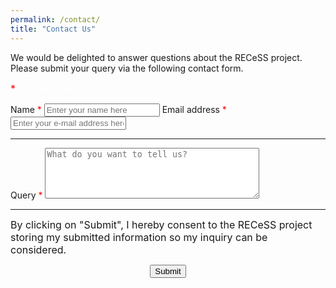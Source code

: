 ```yaml
---
permalink: /contact/
title: "Contact Us"
---
```


We would be delighted to answer questions about the RECeSS project. Please submit your query via the following contact form. 

<form accept-charset="UTF-8" action="https://fabform.io/f/mUVVtwu" method="POST">
      <div class="form-group">
        <p><font color="red" size="3.5em">*</font><font color="white" size="3.5em"> required fields</font></p>
        <label for="InputName">Name <font color="red">*</font></label>
        <input type="text" name="name" class="form-control" id="InputName" placeholder="Enter your name here" required="required">
        <label for="InputEmail1" required="required">Email address <font color="red">*</font></label>
        <input type="email" name="email" class="form-control" id="InputEmail1" aria-describedby="emailHelp" placeholder="Enter your e-mail address here">
      </div>
      <hr>
      <div class="form-group mt-3">
        <label for="InputQuery" required="required">Query <font color="red">*</font></label>
        <textarea name="query" cols="40" rows="5" class="form-control" id="InputQuery" placeholder="What do you want to tell us?"></textarea>
      </div>
      <hr>
       <p><font size="3.5em">By clicking on "Submit", I hereby consent to the RECeSS project storing my submitted information so my inquiry can be considered.</font></p>
      <center><button type="submit" class="btn btn-primary">Submit</button></center>
    </form>
